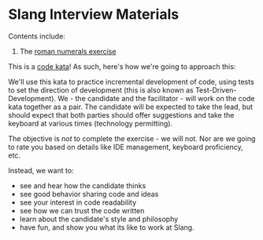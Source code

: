 # Slang Interview Materials

Contents include:

1. The [roman numerals exercise](roman-numerals/Readme.md)

This is a [code kata](http://codekata.com/)! As such, here's how we're going to approach this:

We'll use this kata to practice incremental development of code, using tests to set the direction of development (this is also known as Test-Driven-Development).
We - the candidate and the facilitator - will work on the code kata together as a pair. The candidate will be expected to take the lead, but should expect that both parties should offer suggestions and take the keyboard at various times (technology permitting).

The objective is *not* to complete the exercise - we will not. Nor are we going to rate you based on details like IDE management, keyboard proficiency, etc.

Instead, we want to:
- see and hear how the candidate thinks
- see good behavior sharing code and ideas
- see your interest in code readability 
- see how we can trust the code written
- learn about the candidate's style and philosophy
- have fun, and show you what its like to work at Slang.
